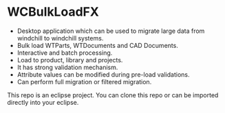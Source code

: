 # WCBulkLoadFX
 - Desktop application which can be used to migrate large data from windchill to windchill systems.
 - Bulk load WTParts, WTDocuments and CAD Documents.
 - Interactive and batch processing.
 - Load to product, library and projects.
 - It has strong validation mechanism.
 - Attribute values can be modified during pre-load validations.
 - Can perform full migration or filtered migration.
 
 This repo is an eclipse project. You can clone this repo or can be imported directly into your eclipse.
